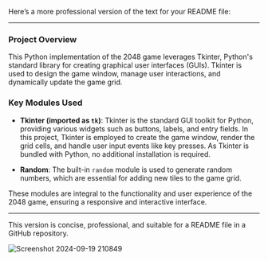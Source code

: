 Here’s a more professional version of the text for your README file:

---

### Project Overview

This Python implementation of the 2048 game leverages Tkinter, Python's standard library for creating graphical user interfaces (GUIs). Tkinter is used to design the game window, manage user interactions, and dynamically update the game grid.

### Key Modules Used

- **Tkinter (imported as `tk`)**: Tkinter is the standard GUI toolkit for Python, providing various widgets such as buttons, labels, and entry fields. In this project, Tkinter is employed to create the game window, render the grid cells, and handle user input events like key presses. As Tkinter is bundled with Python, no additional installation is required.

- **Random**: The built-in `random` module is used to generate random numbers, which are essential for adding new tiles to the game grid.

These modules are integral to the functionality and user experience of the 2048 game, ensuring a responsive and interactive interface.

---

This version is concise, professional, and suitable for a README file in a GitHub repository.


![Screenshot 2024-09-19 210849](https://github.com/user-attachments/assets/9d9f8fa0-ab2a-44c8-ac3c-64ee2ed436f0)

